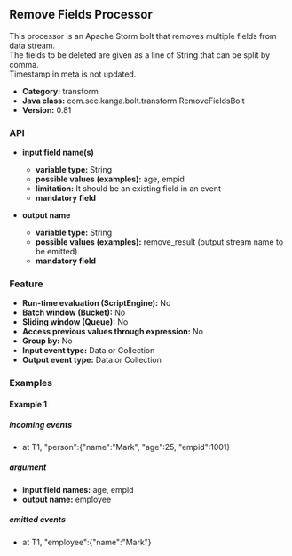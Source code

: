Remove Fields Processor
----------------------

This processor is an Apache Storm bolt that removes multiple fields from data stream.<br>
The fields to be deleted are given as a line of String that can be split by comma.<br>
Timestamp in meta is not updated.

* __Category:__ transform
* __Java class:__ com.sec.kanga.bolt.transform.RemoveFieldsBolt
* __Version:__ 0.81

### API

* __input field name(s)__
    * __variable type:__ String
    * __possible values (examples):__ age, empid
    * __limitation:__ It should be an existing field in an event
    * __mandatory field__

* __output name__
    * __variable type:__ String
    * __possible values (examples):__ remove_result (output stream name to be emitted)
    * __mandatory field__


### Feature

* __Run-time evaluation (ScriptEngine):__ No
* __Batch window (Bucket):__ No
* __Sliding window (Queue):__ No
* __Access previous values through expression:__ No
* __Group by:__ No
* __Input event type:__ Data or Collection
* __Output event type:__ Data or Collection


### Examples

#### Example 1

##### incoming events
* at T1, "person":{"name":"Mark", "age":25, "empid":1001}

##### argument
* __input field names:__ age, empid
* __output name:__ employee

##### emitted events
* at T1, "employee":{"name":"Mark"}